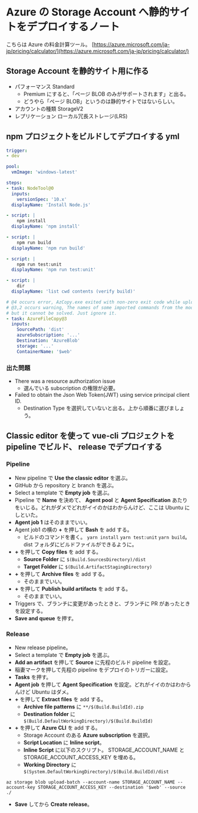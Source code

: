 Azure の Storage Account へ静的サイトをデプロイするノート
===

こちらは Azure の料金計算ツール。 [https://azure.microsoft.com/ja-jp/pricing/calculator/](https://azure.microsoft.com/ja-jp/pricing/calculator/)

## Storage Account を静的サイト用に作る

- パフォーマンス Standard
    - Premium にすると、「ページ BLOB のみがサポートされます」と出る。
    - どうやら「ページ BLOB」というのは静的サイトではないらしい。
- アカウントの種類  StorageV2
- レプリケーション ローカル冗長ストレージ(LRS)

## npm プロジェクトをビルドしてデプロイする yml

```yaml
trigger:
- dev

pool:
  vmImage: 'windows-latest'

steps:
- task: NodeTool@0
  inputs:
    versionSpec: '10.x'
  displayName: 'Install Node.js'

- script: |
    npm install
  displayName: 'npm install'

- script: |
    npm run build
  displayName: 'npm run build'

- script: |
    npm run test:unit
  displayName: 'npm run test:unit'

- script: |
    dir
  displayName: 'list cwd contents (verify build)'

# @4 occurs error, AzCopy.exe exited with non-zero exit code while uploading files to blob storage
# @3,2 occurs warning, The names of some imported commands from the module 'AzureRM.Websites' include unapproved verbs that might make them less discoverable
# but it cannot be solved. Just ignore it.
- task: AzureFileCopy@3
  inputs:
    SourcePath: 'dist'
    azureSubscription: '...'
    Destination: 'AzureBlob'
    storage: '...'
    ContainerName: '$web'
```

### 出た問題

- There was a resource authorization issue
    - 選んでいる subscription の権限が必要。
- Failed to obtain the Json Web Token(JWT) using service principal client ID.
    - Destination Type を選択していないと出る。上から順番に選びましょう。

## Classic editor を使って vue-cli プロジェクトを pipeline でビルド、 release でデプロイする

### Pipeline

- New pipeline で **Use the classic editor** を選ぶ。
- GitHub から repository と branch を選ぶ。
- Select a template で **Empty job** を選ぶ。
- Pipeline で **Name** を決めて、 **Agent pool** と **Agent Specification** あたりをいじる。どれがダメでどれがイイのかはわからんけど、ここは Ubuntu にしといた。
- **Agent job 1** はそのままでいい。
- Agent job1 の横の **+** を押して **Bash** を add する。
  - ビルドのコマンドを書く。 `yarn install` `yarn test:unit` `yarn build`。 dist フォルダにビルドファイルができるように。
- **+** を押して **Copy files** を add する。
    - **Source Folder** に `$(Build.SourcesDirectory)/dist`
    - **Target Folder** に `$(Build.ArtifactStagingDirectory)`
- **+** を押して **Archive files** を add する。
    - そのままでいい。
- **+** を押して **Publish build artifacts** を add する。
    - そのままでいい。
- Triggers で、ブランチに変更があったときと、ブランチに PR があったときを設定する。
- **Save and queue** を押す。

### Release

- New release pipeline。
- Select a template で **Empty job** を選ぶ。
- **Add an artifact** を押して **Source** に先程のビルド pipeline を設定。
- 稲妻マークを押して先程の pipeline をデプロイのトリガーに設定。
- **Tasks** を押す。
- **Agent job** を押して **Agent Specification** を設定。どれがイイのかはわからんけど Ubuntu はダメ。
- **+** を押して **Extract files** を add する。
    - **Archive file patterns** に `**/$(Build.BuildId).zip`
    - **Destination folder** に `$(Build.DefaultWorkingDirectory)/$(Build.BuildId)`
- **+** を押して **Azure CLI** を add する。
    - Storage Account のある **Azure subscription** を選択。
    - **Script Location** に **Inline script**。
    - **Inline Script** に以下のスクリプト。 STORAGE_ACCOUNT_NAME と STORAGE_ACCOUNT_ACCESS_KEY を埋める。
    - **Working Directory** に `$(System.DefaultWorkingDirectory)/$(Build.BuildId)/dist`

```
az storage blob upload-batch --account-name STORAGE_ACCOUNT_NAME --account-key STORAGE_ACCOUNT_ACCESS_KEY --destination '$web' --source ./
```

- **Save** してから **Create release**。